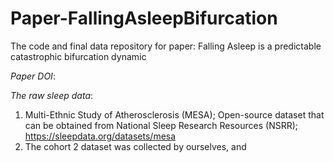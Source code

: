 # Paper-FallingAsleepBifurcation
 The code and final data repository for paper: Falling Asleep is a predictable catastrophic bifurcation dynamic

*Paper DOI*:

*The raw sleep data*:
1. Multi-Ethnic Study of Atherosclerosis (MESA); Open-source dataset that can be obtained from National Sleep Research Resources (NSRR); https://sleepdata.org/datasets/mesa
2. The cohort 2 dataset was collected by ourselves, and






